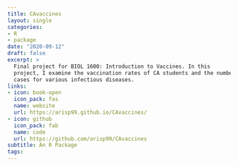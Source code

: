 ```yaml
---
title: CAvaccines
layout: single
categories:
- R
- package
date: "2020-09-12"
draft: false
excerpt: >
  Final project for BIOL 1600: Introduction to Vaccines. In this
  project, I examine the vaccination rates of CA students and the number of
  cases for various infectious diseases. 
links:
- icon: book-open
  icon_pack: fas
  name: website
  url: https://arisp99.github.io/CAvaccines/
- icon: github
  icon_pack: fab
  name: code
  url: https://github.com/arisp99/CAvaccines
subtitle: An R Package
tags:
---
```


